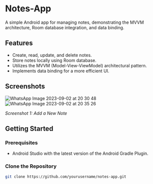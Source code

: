 # Notes-App

A simple Android app for managing notes, demonstrating the MVVM architecture, Room database integration, and data binding.

## Features

- Create, read, update, and delete notes.
- Store notes locally using Room database.
- Utilizes the MVVM (Model-View-ViewModel) architectural pattern.
- Implements data binding for a more efficient UI.

## Screenshots


![WhatsApp Image 2023-09-02 at 20 30 48](https://github.com/Darpan2004/Notes-App/assets/126506854/72ca8220-cab6-40d5-9d52-2d4c80520723)
![WhatsApp Image 2023-09-02 at 20 35 26](https://github.com/Darpan2004/Notes-App/assets/126506854/2ad64b1b-3a20-4a29-9edf-de73e79af0d4)

*Screenshot 1: Add a New Note*




## Getting Started

### Prerequisites

- Android Studio with the latest version of the Android Gradle Plugin.

### Clone the Repository

```bash
git clone https://github.com/yourusername/notes-app.git
